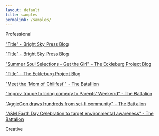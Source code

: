 ```yaml
---
layout: default
title: samples
permalink: /samples/
---
```


Professional

["Title" - Bright Sky Press Blog](http://brightskypress.com/blog/)

["Title" - Bright Sky Press Blog](http://brightskypress.com/blog/)

["Summer Soul Selections - Get the Girl" - The Eckleburg Project Blog](https://theeckleblog.com/2016/05/25/summer-soul-selections-get-the-girl/)

["Title" - The Eckleburg Project Blog](https://theeckleblog.com)

["Meet the &#39;Mom of Chilifest&#39;" - The Batallion](http://www.thebatt.com/life-arts/meet-the-mom-of-chilifest/article_8455f37a-02be-11e6-933f-5bb689d3f56e.html)

["Improv troupe to bring comedy to Parents&#39; Weekend" - The Battalion](http://www.thebatt.com/life-arts/improv-troupe-to-bring-comedy-to-parents-weekend/article_8366e30e-fd44-11e5-be89-cffa8b1910f2.html)

["AggieCon draws hundreds from sci-fi community" - The Battalion](http://www.thebatt.com/life-arts/aggiecon-draws-hundreds-from-sci-fi-community/article_af08318e-fa15-11e5-bded-9394d7ec3bd2.html)

["A&amp;M Earth Day Celebration to target environmental awareness" - The Battalion](http://www.thebatt.com/life-arts/a-m-earth-day-celebration-to-target-environmental-awareness/article_4ddeb7ca-0811-11e6-827c-6f116920d290.html)

Creative


